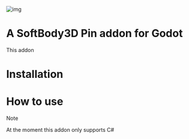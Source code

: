 ![img](https://i.imgur.com/1SrS3BG.gif)

# A SoftBody3D Pin addon for Godot
This addon 
# Installation

# How to use
> [!NOTE]
> At the moment this addon only supports C# 
